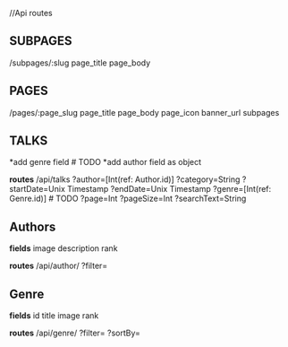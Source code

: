 

//Api routes

SUBPAGES
--------
/subpages/:slug
page_title
page_body

PAGES
------
/pages/:page_slug
page_title
page_body
page_icon
banner_url
subpages

TALKS
------
*add genre field # TODO
*add author field as object 

**routes**
/api/talks
?author=[Int(ref: Author.id)]
?category=String
?startDate=Unix Timestamp
?endDate=Unix Timestamp
?genre=[Int(ref: Genre.id)] # TODO
?page=Int
?pageSize=Int 
?searchText=String


Authors
---------
**fields**
image
description
rank

**routes**
/api/author/
?filter=


Genre
-----
**fields**
id
title
image
rank

**routes**
/api/genre/
?filter=
?sortBy=


